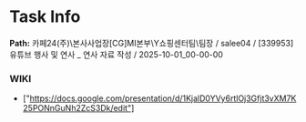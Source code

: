 # Task Info

**Path:** 카페24(주)\본사사업장\[CG]MI본부\Y쇼핑센터팀\팀장 / salee04 / [339953] 유튜브 행사 및 연사 _ 연사 자료 작성 / 2025-10-01_00-00-00

### WIKI
- ["https://docs.google.com/presentation/d/1KjalD0YVy6rtlOj3Gfjt3vXM7K25PONnGuNh2ZcS3Dk/edit"]

